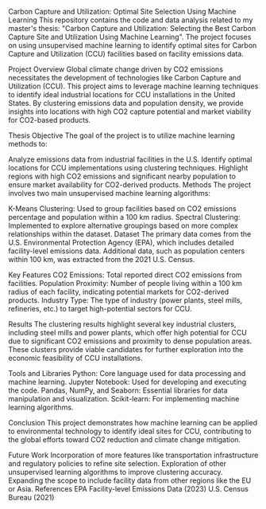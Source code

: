 Carbon Capture and Utilization: Optimal Site Selection Using Machine Learning
This repository contains the code and data analysis related to my master's thesis: "Carbon Capture and Utilization: Selecting the Best Carbon Capture Site and Utilization Using Machine Learning". The project focuses on using unsupervised machine learning to identify optimal sites for Carbon Capture and Utilization (CCU) facilities based on facility emissions data.

Project Overview
Global climate change driven by CO2 emissions necessitates the development of technologies like Carbon Capture and Utilization (CCU). This project aims to leverage machine learning techniques to identify ideal industrial locations for CCU installations in the United States. By clustering emissions data and population density, we provide insights into locations with high CO2 capture potential and market viability for CO2-based products.

Thesis Objective
The goal of the project is to utilize machine learning methods to:

Analyze emissions data from industrial facilities in the U.S.
Identify optimal locations for CCU implementations using clustering techniques.
Highlight regions with high CO2 emissions and significant nearby population to ensure market availability for CO2-derived products.
Methods
The project involves two main unsupervised machine learning algorithms:

K-Means Clustering: Used to group facilities based on CO2 emissions percentage and population within a 100 km radius.
Spectral Clustering: Implemented to explore alternative groupings based on more complex relationships within the dataset.
Dataset
The primary data comes from the U.S. Environmental Protection Agency (EPA), which includes detailed facility-level emissions data. Additional data, such as population centers within 100 km, was extracted from the 2021 U.S. Census.

Key Features
CO2 Emissions: Total reported direct CO2 emissions from facilities.
Population Proximity: Number of people living within a 100 km radius of each facility, indicating potential markets for CO2-derived products.
Industry Type: The type of industry (power plants, steel mills, refineries, etc.) to target high-potential sectors for CCU.

Results
The clustering results highlight several key industrial clusters, including steel mills and power plants, which offer high potential for CCU due to significant CO2 emissions and proximity to dense population areas. These clusters provide viable candidates for further exploration into the economic feasibility of CCU installations.

Tools and Libraries
Python: Core language used for data processing and machine learning.
Jupyter Notebook: Used for developing and executing the code.
Pandas, NumPy, and Seaborn: Essential libraries for data manipulation and visualization.
Scikit-learn: For implementing machine learning algorithms.

Conclusion
This project demonstrates how machine learning can be applied to environmental technology to identify ideal sites for CCU, contributing to the global efforts toward CO2 reduction and climate change mitigation.

Future Work
Incorporation of more features like transportation infrastructure and regulatory policies to refine site selection.
Exploration of other unsupervised learning algorithms to improve clustering accuracy.
Expanding the scope to include facility data from other regions like the EU or Asia.
References
EPA Facility-level Emissions Data (2023)
U.S. Census Bureau (2021)
